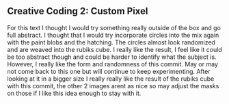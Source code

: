 ## Creative Coding 2: Custom Pixel
For this text I thought I would try something really outside of the box and go full abstract. I thought that I would try incorporate circles into the mix again with the paint blobs and the hatching. The circles almost look randomized and are weaved into the rubiks cube. I really like the result, I feel like it could be too abstract though and could be harder to identify what the subject is. However, I really like the form and randomness of this commit. May or may not come back to this one but will continue to keep experimenting. After looking at it in a bigger size I really really like the result of the rubiks cube with this commit, the other 2 images arent as nice so may adjust the masks on those if I like this idea enough to stay with it. 
